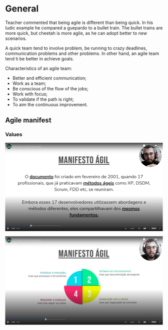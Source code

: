 # General

Teacher commented that being agile is different than being quick. In his ludic example he compared a guepardo to a bullet train. The bullet trains are more quick, but cheetah is more agile, as he can adopt better to new scenarios.

A quick team tend to involve problem, be running to crazy deadlines, communication problems and other problems. In other hand, an agile team tend ti be better in achieve goals.

Characteristics of an agile team:
- Better and efficient communication;
- Work as a team;
- Be conscious of the flow of the jobs;
- Work with focus;
- To validate if the path is right;
- To aim the continuous improvement.


## Agile manifest


### Values

![agile manifest](images/agile-manfest.png)

![4-values-of-agile-manifest](images/4-values-of-agile-manifest.png)